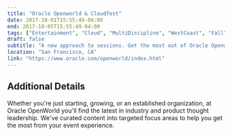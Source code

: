 ```yaml
---
title: "Oracle Openworld & Cloudfest"
date: 2017-10-01T15:55:49-04:00
end: 2017-10-05T15:55:49-04:00
tags: ["Entertainment", "Cloud", "MultiDiscipline", "WestCoast", "Fall"]
draft: false
subtitle: "A new approach to sessions. Get the most out of Oracle Openworld and prepare yourself for new challenges."
location: "San Francisco, CA"
link: "https://www.oracle.com/openworld/index.html"
---
```


<!--more-->

## Additional Details

Whether you're just starting, growing, or an established organization, at Oracle OpenWorld you'll find the latest in industry and product thought leadership. We've curated content into targeted focus areas to help you get the most from your event experience.
